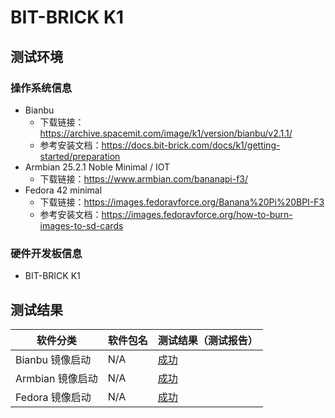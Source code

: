 # BIT-BRICK K1

## 测试环境

### 操作系统信息

- Bianbu
    - 下载链接：https://archive.spacemit.com/image/k1/version/bianbu/v2.1.1/
    - 参考安装文档：https://docs.bit-brick.com/docs/k1/getting-started/preparation
- Armbian 25.2.1 Noble Minimal / IOT
    - 下载链接：https://www.armbian.com/bananapi-f3/
- Fedora 42 minimal
    - 下载链接：https://images.fedoravforce.org/Banana%20Pi%20BPI-F3
    - 参考安装文档：https://images.fedoravforce.org/how-to-burn-images-to-sd-cards


### 硬件开发板信息

- BIT-BRICK K1

## 测试结果

| 软件分类         | 软件包名 | 测试结果（测试报告） |
|------------------|----------|----------------------|
| Bianbu 镜像启动  | N/A      | [成功][Bianbu]       |
| Armbian 镜像启动 | N/A      | [成功][armbian]      |
| Fedora 镜像启动  | N/A      | [成功][fedora]       |


[Bianbu]: ./Bianbu/README_zh.md
[armbian]: ./Armbian/README_zh.md
[fedora]: ./Fedora/README_zh.md
